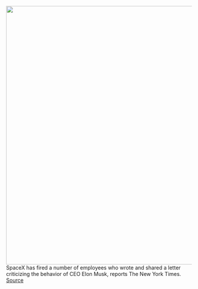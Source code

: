 <img src='https://cdn.vox-cdn.com/thumbor/ErCt2DrBrCpSRSyrM4TOepiofqo=/0x0:4000x2800/1200x800/filters:focal(1680x1080:2320x1720)/cdn.vox-cdn.com/uploads/chorus_image/image/70986353/1395371333.0.jpg' width='700px' /><br/>
SpaceX has fired a number of employees who wrote and shared a letter criticizing the behavior of CEO Elon Musk, reports The New York Times.
<a href='https://www.theverge.com/2022/6/17/23172262/spacex-fires-employees-open-letter-elon-musk-complaints'> Source <a/>